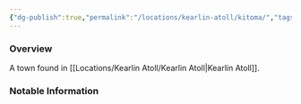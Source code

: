 ```yaml
---
{"dg-publish":true,"permalink":"/locations/kearlin-atoll/kitoma/","tags":["Undiscovered"],"updated":"2025-06-10T19:11:11.057+01:00"}
---
```



### Overview
A town found in [[Locations/Kearlin Atoll/Kearlin Atoll\|Kearlin Atoll]].

### Notable Information 